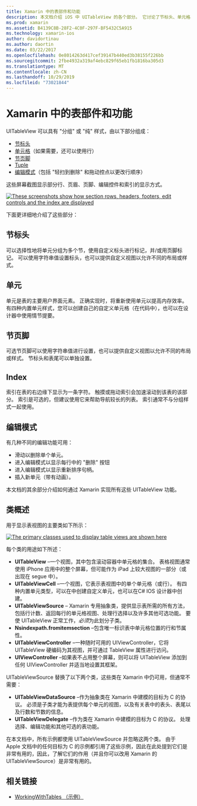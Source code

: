 ```yaml
---
title: Xamarin 中的表部件和功能
description: 本文档介绍 iOS 中 UITableView 的各个部分。 它讨论了节标头、单元格、节尾、索引和编辑模式。
ms.prod: xamarin
ms.assetid: B4139C8B-28F2-4C0F-297F-BF5432C5A915
ms.technology: xamarin-ios
author: davidortinau
ms.author: daortin
ms.date: 03/22/2017
ms.openlocfilehash: 0e8014263d417cef39147b440ed3b38155f226bb
ms.sourcegitcommit: 2fbe4932a319af4ebc829f65eb1fb1816ba305d3
ms.translationtype: MT
ms.contentlocale: zh-CN
ms.lasthandoff: 10/29/2019
ms.locfileid: "73021844"
---
```

# <a name="table-parts-and-functionality-in-xamarinios"></a>Xamarin 中的表部件和功能

UITableView 可以具有 "分组" 或 "纯" 样式，由以下部分组成：

- [节标头](#Section_Header)
- [单元格](#Cells)（如果需要，还可以使用行）
- [节页脚](#Section_Footer)
- [Tuple](#Index)
- [编辑模式](#Edit_Features)（包括 "轻扫到删除" 和拖动控点以更改行顺序） 

这些屏幕截图显示部分行、页眉、页脚、编辑控件和索引的显示方式。

 [![](table-parts-and-functionality-images/image1a.png "These screenshots show how section rows, headers, footers, edit controls and the index are displayed")](table-parts-and-functionality-images/image1a.png#lightbox)

下面更详细地介绍了这些部分：

<a name="Section_Header" />

## <a name="section-header"></a>节标头

可以选择性地将单元分组为多个节，使用自定义标头进行标记，并/或用页脚标记。 可以使用字符串值设置标头，也可以提供自定义视图以允许不同的布局或样式。

<a name="Cells" />

## <a name="cells"></a>单元

单元是表的主要用户界面元素。 正确实现时，将重新使用单元以提高内存效率。 有四种内置单元样式，您可以创建自己的自定义单元格（在代码中），也可以在设计器中使用情节提要。

<a name="Section_Footer"/>

## <a name="section-footer"></a>节页脚

可选节页脚可以使用字符串值进行设置，也可以提供自定义视图以允许不同的布局或样式。 节标头和表尾可以单独设置。

<a name="Index" />

## <a name="index"></a>Index

索引在表的右边缘下显示为一条字符。
触摸或拖动索引会加速滚动到该表的该部分。 索引是可选的，但建议使用它来帮助导航较长的列表。 索引通常不与分组样式一起使用。

<a name="Edit_Features" />

## <a name="editing-mode"></a>编辑模式

有几种不同的编辑功能可用：

- 滑动以删除单个单元。
- 进入编辑模式以显示每行中的 "删除" 按钮 
- 进入编辑模式以显示重新排序句柄。 
- 插入新单元（带有动画）。

本文档的其余部分介绍如何通过 Xamarin 实现所有这些 UITableView 功能。

## <a name="classes-overview"></a>类概述

用于显示表视图的主要类如下所示：

[![](table-parts-and-functionality-images/classdiagram.png "The primary classes used to display table views are shown here")](table-parts-and-functionality-images/classdiagram.png#lightbox)

每个类的用途如下所述：

- **UITableView** –一个视图，其中包含滚动容器中单元格的集合。 表格视图通常使用 iPhone 应用中的整个屏幕，但可能作为 iPad 上较大视图的一部分（或出现在 segue 中）。 
- **UITableViewCell** –一个视图，它表示表视图中的单个单元格（或行）。 有四种内置单元类型，可以在中创建自定义单元，也可以在C# IOS 设计器中创建。 
- **UITableViewSource** – Xamarin 专用抽象类，提供显示表所需的所有方法，包括行计数、返回每行的单元格视图、处理行选择以及许多其他可选功能。 要使 UITableView 正常工作，*必须*为此划分子类。 
- **Nsindexpath.fromitemsection** –包含唯一标识表中单元格位置的行和节属性。 
- **UITableViewController** –一种随时可用的 UIViewController，它将 UITableView 硬编码为其视图，并可通过 TableView 属性进行访问。 
- **UIViewController** –如果表不占用整个屏幕，则可以将 UITableView 添加到任何 UIViewController 并适当地设置其框架。 

UITableViewSource 替换了以下两个类，这些类在 Xamarin 中仍可用，但通常不需要：

- **UITableViewDataSource** –作为抽象类在 Xamarin 中建模的目标为 C 的协议。 必须是子类才能为表提供每个单元的视图，以及有关表中的表头、表尾以及行数和节数的信息。 
- **UITableViewDelegate** –作为类在 Xamarin 中建模的目标为 C 的协议。 处理选择、编辑功能和其他可选的表功能。 

在本文档中，所有示例都使用 UITableViewSource 并忽略这两个类。 由于 Apple 文档中的任何目标为 C 的示例都引用了这些示例，因此在此处提到它们是非常有用的，因此，了解它们的作用（并且你可以改用 Xamarin 的 UITableViewSource）是非常有用的。

## <a name="related-links"></a>相关链接

- [WorkingWithTables （示例）](https://docs.microsoft.com/samples/xamarin/ios-samples/workingwithtables)
